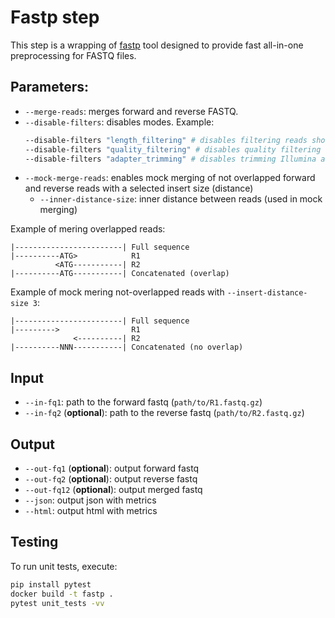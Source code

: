# Fastp step

This step is a wrapping of [fastp](https://github.com/OpenGene/fastp) tool designed to provide fast all-in-one preprocessing for FASTQ files.

## Parameters:
* `--merge-reads`: merges forward and reverse FASTQ.
* `--disable-filters`: disables modes. Example:
    ```bash
    --disable-filters "length_filtering" # disables filtering reads shorter than 15bp
    --disable-filters "quality_filtering" # disables quality filtering (if >40% bases have quality <20)
    --disable-filters "adapter_trimming" # disables trimming Illumina adapters
    ```
* `--mock-merge-reads`: enables mock merging of not overlapped forward and reverse reads with a selected insert size (distance)
    * `--inner-distance-size`: inner distance between reads (used in mock merging) 

Example of mering overlapped reads:

```
|------------------------| Full sequence
|----------ATG>            R1
          <ATG-----------| R2
|----------ATG-----------| Concatenated (overlap)
```

Example of mock mering not-overlapped reads with `--insert-distance-size 3`:

```
|------------------------| Full sequence
|--------->                R1
              <----------| R2
|----------NNN-----------| Concatenated (no overlap)
```

## Input

  * `--in-fq1`: path to the forward fastq (`path/to/R1.fastq.gz`)
  * `--in-fq2` (**optional**): path to the reverse fastq (`path/to/R2.fastq.gz`)

## Output

  * `--out-fq1` (**optional**): output forward fastq
  * `--out-fq2` (**optional**): output reverse fastq
  * `--out-fq12` (**optional**): output merged fastq
  * `--json`: output json with metrics
  * `--html`: output html with metrics

## Testing

To run unit tests, execute:

```bash
pip install pytest
docker build -t fastp .
pytest unit_tests -vv
```